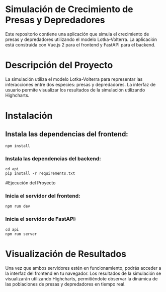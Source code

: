# Simulación de Crecimiento de Presas y Depredadores
Este repositorio contiene una aplicación que simula el crecimiento de presas y depredadores utilizando el modelo Lotka-Volterra. La aplicación está construida con Vue.js 2 para el frontend y FastAPI para el backend.
# Descripción del Proyecto
La simulación utiliza el modelo Lotka-Volterra para representar las interacciones entre dos especies: presas y depredadores. La interfaz de usuario permite visualizar los resultados de la simulación utilizando Highcharts.
# Instalación

## Instala las dependencias del frontend:
```
npm install
```

### Instala las dependencias del backend:
```
cd api
pip install -r requirements.txt
```
#Ejecución del Proyecto

### Inicia el servidor del frontend:
```
npm run dev
```

### Inicia el servidor de FastAPI:
```
cd api
npm run server
```
# Visualización de Resultados

Una vez que ambos servidores estén en funcionamiento, podrás acceder a la interfaz del frontend en tu navegador. Los resultados de la simulación se visualizarán utilizando Highcharts, permitiéndote observar la dinámica de las poblaciones de presas y depredadores en tiempo real.
